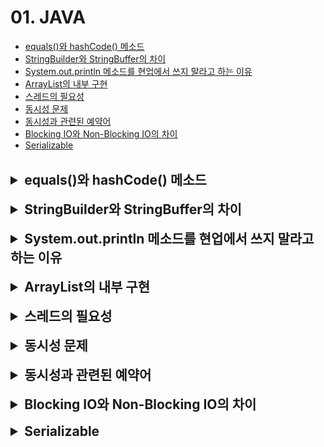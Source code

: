 # 01. JAVA

- [equals()와 hashCode() 메소드](#equals와-hashcode-메소드)
- [StringBuilder와 StringBuffer의 차이](#stringbuilder와-stringbuffer의-차이)
- [System.out.println 메소드를 현업에서 쓰지 말라고 하는 이유](#systemoutprintln-메소드)
- [ArrayList의 내부 구현](#arraylist의-내부-구현)
- [스레드의 필요성](#스레드의-필요성)
- [동시성 문제](#동시성-문제)
- [동시성과 관련된 예약어](#동시성과-관련된-예약어)
- [Blocking IO와 Non-Blocking IO의 차이](#blocking-io와-non-blocking-io의-차이)
- [Serializable](#serializable)

<br>

<details>
<summary style="font-size: 1.5em; font-weight: bold;">equals()와 hashCode() 메소드</summary>

equals와 hashCode 메서드는 자바에서 객체 동등성의 개념을 구현하는 데 중요한 역할을 한다. 왜냐하면 이 메서드들은 객체가 논리적으로 동등한지를 판단하는 기준을 제공하기 때문이다.

- **equals 메서드**: 객체의 동등성 비교를 수행한다. 재정의하지 않으면 객체의 참조(주소)를 비교하게 된다.
- **hashCode 메서드**: 해시 기반의 컬렉션에 객체를 저장할 때 사용되는 해시코드를 제공한다.

> **팁**: equals 메서드를 재정의할 때는 hashCode 메서드도 함께 재정의해야 한다. 이는 equals 메서드에 의해 동등하다고 판단된 객체들이 hashCode 메서드에 의해 동일한 해시코드 값을 가져야 하기 때문이다.

</details>

<br>

<details>
<summary style="font-size: 1.5em; font-weight: bold;">StringBuilder와 StringBuffer의 차이</summary>

StringBuilder & StringBuffer 클래스는 문자열을 연산(추가하거나 변경)할 때 주로 사용하는 자료형이다.

- **StringBuilder**: 문자열 파싱 성능이 가장 우수하지만, 동기화(Synchronization)를 지원하지 않아 멀티 스레드 환경에서 안전하지 않다.
- **StringBuffer**: 동기화(Synchronization)를 지원하여 멀티 스레드 환경에서 안전하다.

> **팁**: JAVA에서 synchronized 키워드는 여러 스레드가 하나의 자원에 접근할 때, 현재 데이터를 사용하는 스레드를 제외한 나머지 스레드가 데이터에 접근할 수 없도록 막는 역할을 수행한다.

</details>

<br>

<details>
<summary style="font-size: 1.5em; font-weight: bold;">System.out.println 메소드를 현업에서 쓰지 말라고 하는 이유</summary>

System.out.println 메서드는 Java 개발할 때 디버깅 용도로 콘솔에 출력하는 메서드 중 하나이다.
> System은 java.lang 패키지의 내장된 최종 클래스며, out은 System 클래스의 정적 멤버 필드로 PrintStream이며, println은 PrintStream 클래스의 메서로 표준 콘솔에 전달된 인자와 줄바꿈을 출력한다.

- **1. 성능 이슈**: 
  - 블로킹 I/O와 멀티스레드에서 LOCK이 발생한다.
  - System.out.println이 끝날 때까지 아무 일을 실행할 수 없고, 대기해야 하기 때문에 성능을 저하시킬 수 있다.
- **2. 로그 레벨 관리의 어려움**: 
  - 로그 레벨을 지정할 수 없기 때문에 디버깅 용도로 사용되는 경우, 어떤 로그 레벨로 출력되는지 확인하기 어렵다.
  - 로그 레벨이 제대로 관리되지 않으면, 프로덕션 환경에서도 불필요한 디버깅 정보가 출력되어 시스템의 안정성과 보안에 문제가 생길 수 있다.
- **3. 유지보수성 저하**: 
  - 출력 메시지가 코드에 하드코딩이 되어 있다면, 이후 메시지를 수정하거나 삭제하는 등의 변경 작업에 어려움이 생길 수 있다.

> **팁**: 운영 시스템에서 System.out.println을 사용하기 보다 로깅 프레임워크(logback OR log4j)를 사용하여 적절한 로그 레벨을 지정하여 출력하는 것이 좋다.

</details>

<br>

<details>
<summary style="font-size: 1.5em; font-weight: bold;">ArrayList의 내부 구현</summary>
여기에 내용을 작성하세요.
</details>

<br>

<details>
<summary style="font-size: 1.5em; font-weight: bold;">스레드의 필요성</summary>

스레드는 프로세스 내에서 실행되는 경량의 실행 단위이다. 하나의 프로세스는 여러 개의 스레드를 가질 수 있으며, 이들은 자원을 공유하면서 동시에 작업을 수행할 수 있다.

- **1. 병렬 처리**: 스레드를 사용하면 여러 작업을 동시에 수행할 수 있다. 이는 CPU의 멀티코어 기능을 활용하여 성능을 극대화할 수 있게 해준다.
- **2. 자원 공유**: 스레드는 같은 프로세스 내에서 메모리 공간을 공유하므로, 스레드 간의 데이터 전송이 빠르고 효율적이다. 이로 인해 데이터 공유와 통신이 용이하며, 자원을 절약할 수 있다.
- **3. 응답성 향상**: GUI 애플리케이션에서 스레드를 사용하면 사용자 인터페이스가 블로킹되지 않고, 사용자와의 상호작용을 계속 유지할 수 있다.
- **4. 비동기 작업**: 스레드를 사용하여 비동기적으로 작업을 수행할 수 있다. 이는 작업 완료를 기다리지 않고 다른 작업을 계속 진행할 수 있게 해준다.
- **5. 성능 향상**: CPU 바운드 작업이나 I/O 바운드 작업에서 스레드를 사용하면 성능을 최적화할 수 있다. 특히, I/O 작업은 대기 시간이 길기 때문에 다른 스레드가 실행될 수 있도록 하여 자원을 효율적으로 사용할 수 있다.

> 스레드는 병렬 처리, 자원 공유, 응답성 향상 등 다양한 장점을 제공하여 프로그램의 성능과 효율성을 높이는 데 중요한 역할을 한다. 하지만 스레드 사용 시 동기화 문제, 데드락과 같은 복잡성이 증가할 수 있으므로 적절한 설계가 필요하다.

</details>

<br>

<details>
<summary style="font-size: 1.5em; font-weight: bold;">동시성 문제</summary>
여기에 내용을 작성하세요.
</details>

<br>

<details>
<summary style="font-size: 1.5em; font-weight: bold;">동시성과 관련된 예약어</summary>
여기에 내용을 작성하세요.
</details>

<br>

<details>
<summary style="font-size: 1.5em; font-weight: bold;">Blocking IO와 Non-Blocking IO의 차이</summary>
여기에 내용을 작성하세요.
</details>

<br>

<details>
<summary style="font-size: 1.5em; font-weight: bold;">Serializable</summary>
여기에 내용을 작성하세요.
</details>
